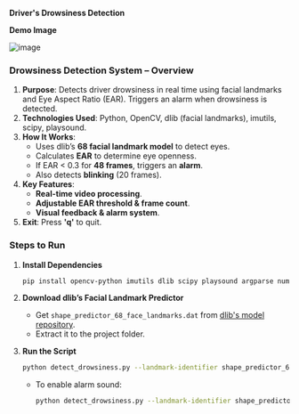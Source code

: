 **Driver's Drowsiness Detection**

**Demo Image**

![image](https://github.com/user-attachments/assets/5a999b74-c82b-4300-baca-5e3b1255e466)

### **Drowsiness Detection System – Overview**  

1. **Purpose**: Detects driver drowsiness in real time using facial landmarks and Eye Aspect Ratio (EAR). Triggers an alarm when drowsiness is detected.  
2. **Technologies Used**: Python, OpenCV, dlib (facial landmarks), imutils, scipy, playsound.  
3. **How It Works**:  
   - Uses dlib’s **68 facial landmark model** to detect eyes.  
   - Calculates **EAR** to determine eye openness.  
   - If EAR < 0.3 for **48 frames**, triggers an **alarm**.  
   - Also detects **blinking** (20 frames).  
4. **Key Features**:  
   - **Real-time video processing**.  
   - **Adjustable EAR threshold & frame count**.  
   - **Visual feedback & alarm system**.  
5. **Exit**: Press **'q'** to quit.  

### **Steps to Run**  

1. **Install Dependencies**  
   ```bash
   pip install opencv-python imutils dlib scipy playsound argparse numpy
   ```  
2. **Download dlib’s Facial Landmark Predictor**  
   - Get `shape_predictor_68_face_landmarks.dat` from [dlib's model repository](http://dlib.net/files/shape_predictor_68_face_landmarks.dat.bz2).  
   - Extract it to the project folder.  

3. **Run the Script**  
   ```bash
   python detect_drowsiness.py --landmark-identifier shape_predictor_68_face_landmarks.dat
   ```  
   - To enable alarm sound:  
     ```bash
     python detect_drowsiness.py --landmark-identifier shape_predictor_68_face_landmarks.dat --alarm alarm.wav
     ```  
